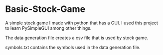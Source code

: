 # Basic-Stock-Game
A simple stock game I made with python that has a GUI. I used this project to learn PySimpleGUI among other things.

The data generation file creates a csv file that is used by stock game.

symbols.txt contains the symbols used in the data generation file.
